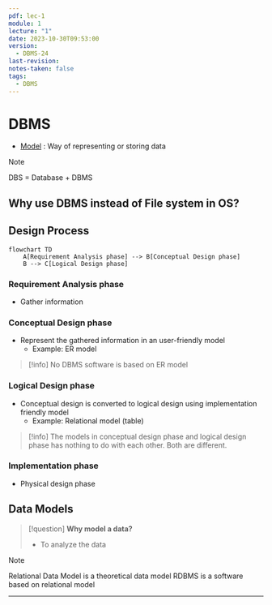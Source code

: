 ```yaml
---
pdf: lec-1
module: 1
lecture: "1"
date: 2023-10-30T09:53:00
version:
  - DBMS-24
last-revision: 
notes-taken: false
tags:
  - DBMS
---
```

# DBMS

- <u>Model</u> : Way of representing or storing data


> [!NOTE] 
> DBS = Database + DBMS

## Why use DBMS instead of File system in OS?


## Design Process

```mermaid
flowchart TD
	A[Requirement Analysis phase] --> B[Conceptual Design phase]
	B --> C[Logical Design phase]
```

### Requirement Analysis phase
- Gather information

### Conceptual Design phase
- Represent the gathered information in an user-friendly model
	- Example: ER model

> [!info] 
> No DBMS software is based on ER model

### Logical Design phase
- Conceptual design is converted to logical design using implementation friendly model
	- Example: Relational model (table)


> [!info] 
> The models in conceptual design phase and logical design phase has nothing to do with each other. Both are different.

### Implementation phase
- Physical design phase

## Data Models



> [!question] 
>  **Why model a data?**
> - To analyze the data


> [!NOTE] 
> Relational Data Model is a theoretical data model
> RDBMS is a software based on relational model



----